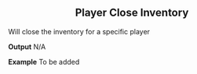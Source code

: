<h2 style="text-align:center;"> Player Close Inventory</h2>

Will close the inventory for a specific player
<br>

**Output**
N/A
<br>

**Example**
To be added